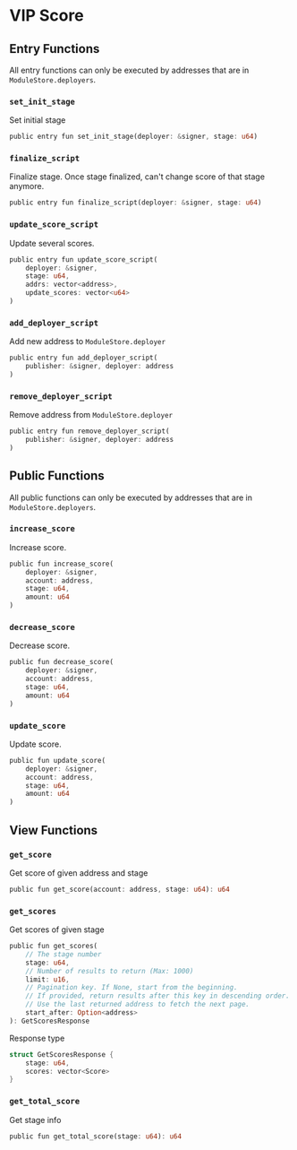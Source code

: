 # VIP Score

## Entry Functions

All entry functions can only be executed by addresses that are in `ModuleStore.deployers`.

### `set_init_stage`

Set initial stage

```rust
public entry fun set_init_stage(deployer: &signer, stage: u64)
```

### `finalize_script`

Finalize stage. Once stage finalized, can't change score of that stage anymore.

```rust
public entry fun finalize_script(deployer: &signer, stage: u64)
```

### `update_score_script`

Update several scores.

```rust
public entry fun update_score_script(
    deployer: &signer,
    stage: u64,
    addrs: vector<address>,
    update_scores: vector<u64>
)
```

### `add_deployer_script`

Add new address to `ModuleStore.deployer`

```rust
public entry fun add_deployer_script(
    publisher: &signer, deployer: address
)
```

### `remove_deployer_script`

Remove address from `ModuleStore.deployer`

```rust
public entry fun remove_deployer_script(
    publisher: &signer, deployer: address
)
```

## Public Functions

All public functions can only be executed by addresses that are in `ModuleStore.deployers`.

### `increase_score`

Increase score.

```rust
public fun increase_score(
    deployer: &signer,
    account: address,
    stage: u64,
    amount: u64
)
```

### `decrease_score`

Decrease score.

```rust
public fun decrease_score(
    deployer: &signer,
    account: address,
    stage: u64,
    amount: u64
)
```

### `update_score`

Update score.

```rust
public fun update_score(
    deployer: &signer,
    account: address,
    stage: u64,
    amount: u64
)
```

## View Functions

### `get_score`

Get score of given address and stage

```rust
public fun get_score(account: address, stage: u64): u64
```

### `get_scores`

Get scores of given stage

```rust
public fun get_scores(
    // The stage number
    stage: u64,
    // Number of results to return (Max: 1000)
    limit: u16,
    // Pagination key. If None, start from the beginning.
    // If provided, return results after this key in descending order.
    // Use the last returned address to fetch the next page.
    start_after: Option<address>
): GetScoresResponse
```

Response type

```rust
struct GetScoresResponse {
    stage: u64,
    scores: vector<Score>
}
```

### `get_total_score`

Get stage info

```rust
public fun get_total_score(stage: u64): u64
```
